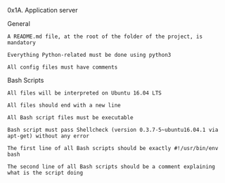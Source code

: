 0x1A. Application server


General
   
    A README.md file, at the root of the folder of the project, is mandatory
    
    Everything Python-related must be done using python3

    All config files must have comments

Bash Scripts

    All files will be interpreted on Ubuntu 16.04 LTS
    
    All files should end with a new line

    All Bash script files must be executable

    Bash script must pass Shellcheck (version 0.3.7-5~ubuntu16.04.1 via apt-get) without any error

    The first line of all Bash scripts should be exactly #!/usr/bin/env bash
    
    The second line of all Bash scripts should be a comment explaining what is the script doing
